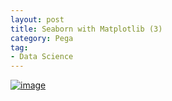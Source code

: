```yaml
---
layout: post
title: Seaborn with Matplotlib (3)
category: Pega
tag:
- Data Science
---
```





[![image](https://jehyunlee.github.io/thumbnails/Python-DS/36_s2m3_7.png)](https://jehyunlee.github.io/2020/10/06/Python-DS-36-seaborn_matplotlib3/)